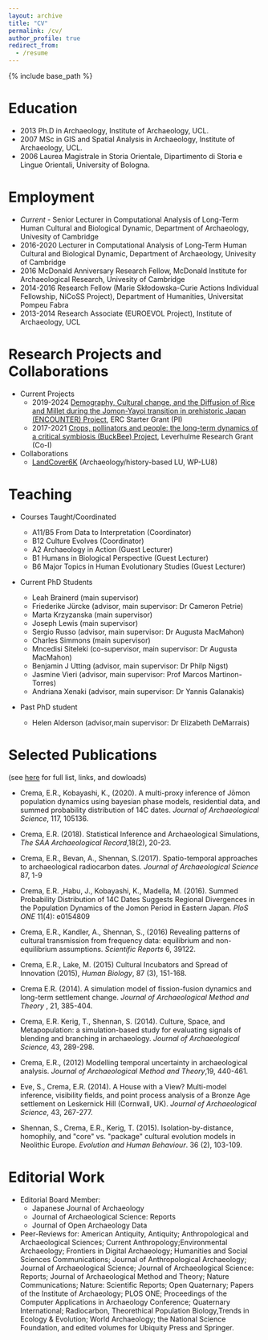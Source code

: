 ```yaml
---
layout: archive
title: "CV"
permalink: /cv/
author_profile: true
redirect_from:
  - /resume
---
```


{% include base_path %}

Education
======
* 2013 Ph.D in Archaeology, Institute of Archaeology, UCL. 
* 2007 MSc in GIS and Spatial Analysis in Archaeology, Institute of Archaeology, UCL.
* 2006 Laurea Magistrale in Storia Orientale, Dipartimento di Storia e Lingue Orientali, University of Bologna.

Employment
======
* _Current_ - Senior Lecturer in Computational Analysis of Long-Term Human Cultural and Biological Dynamic, Department of Archaeology, Univesity of Cambridge
* 2016-2020 Lecturer in Computational Analysis of Long-Term Human Cultural and Biological Dynamic, Department of Archaeology, Univesity of Cambridge
* 2016 McDonald Anniversary Research Fellow, McDonald Institute for Archaeological Research, Univesity of Cambridge
* 2014-2016 Research Fellow (Marie Skłodowska-Curie Actions Individual Fellowship, NiCoSS Project), Department of Humanities, Universitat Pompeu Fabra
* 2013-2014 Research Associate (EUROEVOL Project), Institute of Archaeology, UCL

Research Projects and Collaborations
======
* Current Projects
  * 2019-2024 [Demography, Cultural change, and the Diffusion of Rice and Millet during the Jomon-Yayoi transition in prehistoric Japan (ENCOUNTER) Project](https://www.encounterproject.info/), ERC Starter Grant (PI)
  * 2017-2021 [Crops, pollinators and people: the long-term dynamics of a critical symbiosis (BuckBee) Project](https://www.arch.cam.ac.uk/research/projects/current-projects/buckbee-project), Leverhulme Research Grant (Co-I)
* Collaborations
  * [LandCover6K](http://pastglobalchanges.org/science/wg/landcover6k/intro) (Archaeology/history-based LU, WP-LU8)

Teaching
======
* Courses Taught/Coordinated
  * A11/B5 From Data to Interpretation (Coordinator)
  * B12 Culture Evolves (Coordinator)
  * A2 Archaeology in Action (Guest Lecturer)
  * B1 Humans in Biological Perspective (Guest Lecturer)
  * B6 Major Topics in Human Evolutionary Studies (Guest Lecturer)
  
* Current PhD Students
  * Leah Brainerd (main supervisor)
  * Friederike Jürcke (advisor, main supervisor: Dr Cameron Petrie)
  * Marta Krzyzanska (main supervisor)
  * Joseph Lewis (main supervisor)
  * Sergio Russo (advisor, main supervisor: Dr Augusta MacMahon)
  * Charles Simmons (main supervisor)
  * Mncedisi Siteleki (co-supervisor, main supervisor: Dr Augusta MacMahon)
  * Benjamin J Utting (advisor, main supervisor: Dr Philp Nigst)
  * Jasmine Vieri (advisor, main supervisor: Prof Marcos Martinon-Torres)
  * Andriana Xenaki (advisor, main supervisor: Dr Yannis Galanakis)
  
* Past PhD student
  * Helen Alderson (advisor,main supervisor: Dr Elizabeth DeMarrais)

Selected Publications
======
(see [here](https://ercrema.github.io/publications/) for full list, links, and dowloads)

* Crema, E.R., Kobayashi, K., (2020). A multi-proxy inference of Jōmon population dynamics using bayesian phase models, residential data, and summed probability distribution of 14C dates. _Journal of Archaeological Science_, 117, 105136. 

* Crema, E.R. (2018). Statistical Inference and Archaeological Simulations, _The SAA Archaeological Record_,18(2), 20-23.

* Crema, E.R., Bevan, A., Shennan, S.(2017). Spatio-temporal approaches to archaeological radiocarbon dates. _Journal of Archaeological Science_ 87, 1-9

* Crema, E.R. ,Habu, J., Kobayashi, K., Madella, M. (2016). Summed Probability Distribution of 14C Dates Suggests Regional Divergences in the Population Dynamics of the Jomon Period in Eastern Japan. _PloS ONE_ 11(4): e0154809

* Crema, E.R., Kandler, A., Shennan, S., (2016) Revealing patterns of cultural transmission from frequency data: equilibrium and non-equilibrium assumptions. _Scientific Reports_ 6, 39122. 

* Crema, E.R., Lake, M. (2015) Cultural Incubators and Spread of Innovation (2015), _Human Biology_, 87 (3), 151-168.

* Crema E.R. (2014). A simulation model of fission-fusion dynamics and long-term settlement change. _Journal of Archaeological Method and Theory_ , 21, 385-404.

* Crema, E.R. Kerig, T., Shennan, S. (2014). Culture, Space, and Metapopulation: a simulation-based study for evaluating signals of blending and branching in archaeology. _Journal of Archaeological Science_, 43, 289-298.

* Crema, E.R., (2012) Modelling temporal uncertainty in archaeological analysis. _Journal of Archaeological Method and Theory_,19, 440-461.

* Eve, S., Crema, E.R. (2014). A House with a View?  Multi-model inference, visibility fields, and point process analysis of a Bronze Age settlement on Leskernick Hill (Cornwall, UK). _Journal of Archaeological Science_, 43, 267-277.

* Shennan, S., Crema, E.R., Kerig, T. (2015). Isolation-by-distance, homophily, and "core" vs. "package" cultural evolution models in Neolithic Europe. _Evolution and Human Behaviour_. 36 (2), 103-109.

Editorial Work
======
* Editorial Board Member:
  * Japanese Journal of Archaeology
  * Journal of Archaeological Science: Reports
  * Journal of Open Archaeology Data
* Peer-Reviews for: American Antiquity, Antiquity; Anthropological and Archaeological Sciences; Current Anthropology;Environmental Archaeology; Frontiers in Digital Archaeology; Humanities and Social Sciences Communications; Journal of Anthropological Archaeology; Journal of Archaeological Science; Journal of Archaeological Science: Reports; Journal of Archaeological Method and Theory; Nature Communications; Nature: Scientific Reports;  Open Quaternary; Papers of the Institute of Archaeology; PLOS ONE; Proceedings of the Computer Applications in Archaeology Conference; Quaternary International; Radiocarbon, Theorethical Population Biology,Trends in Ecology & Evolution; World Archaeology; the National Science Foundation, and edited volumes for Ubiquity Press and Springer.

  
